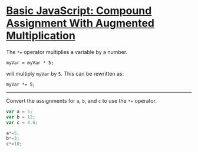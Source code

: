 # [Basic JavaScript: Compound Assignment With Augmented Multiplication](https://learn.freecodecamp.org/javascript-algorithms-and-data-structures/basic-javascript/compound-assignment-with-augmented-multiplication/)

The `*=` operator multiplies a variable by a number.

`myVar = myVar * 5;`

will multiply `myVar` by `5`. This can be rewritten as:

`myVar *= 5;`

---

Convert the assignments for `a`, `b`, and `c` to use the `*=` operator.

```js
var a = 5;
var b = 12;
var c = 4.6;

a*=5;
b*=3;
c*=10;
```